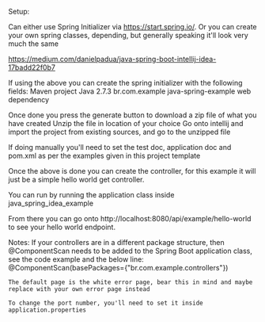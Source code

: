 Setup: 

Can either use Spring Initializer via https://start.spring.io/. Or you can create your own spring classes, depending, but generally speaking it'll look very much the same 

https://medium.com/danielpadua/java-spring-boot-intellij-idea-17badd22f0b7

If using the above you can create the spring initializer with the following fields: 
    Maven project
    Java
    2.7.3
    br.com.example
    java-spring-example
    web dependency 

Once done you press the generate button to download a zip file of what you have created 
Unzip the file in location of your choice 
Go onto intellij and import the project from existing sources, and go to the unzipped file

If doing manually you'll need to set the test doc, application doc and pom.xml as per the examples given in this project template 

Once the above is done you can create the controller, for this example it will just be a simple hello world get controller. 

You can run by running the application class inside java_spring_idea_example

From there you can go onto http://localhost:8080/api/example/hello-world to see your hello world endpoint.

Notes: 
    If your controllers are in a different package structure, then @ComponentScan needs to be added to the Spring Boot application class, see the code example and the below line:
        @ComponentScan(basePackages={"br.com.example.controllers"})

    The default page is the white error page, bear this in mind and maybe replace with your own error page instead 
    
    To change the port number, you'll need to set it inside application.properties